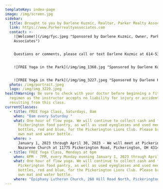 ```yaml
---
templateKey: index-page
image: /img/screen.jpg
sidebar:
  title: Brought to you by Darlene Kuzmic, Realtor, Parker Realty Associates
  link: https://www.Parkerrealtyassociates.com
  contact: >-
    ![Welcome!](/img/fyc.jpeg "Sponsored by Darlene Kuzmic, Owner, Parker Realty
    Associates")


    Questions or comments, please call or text Darlene Kuzmic at 614-531-2050 or email [darlenekuzmic@gmail.com](mailto:darlenekuzmic@gmail.com).


    ![FREE Yoga in the Park](/img/img_1360.jpg "Sponsored by Darlene Kuzmic, Realtor, Parker Realty Associates")


    ![FREE Yoga in the Park](/img/img_3227.jpeg "Sponsored by Darlene Kuzmic, Realtor, Parker Realty Associates")
  photo: /img/portrait.jpeg
  logo: /img/img_3229.jpeg
healthWarning: Be sure to check with your doctor before beginning a fitness
  regimen as the instructor accepts no liability for injury or accidents
  resulting from this class.
currentClasses:
  - title: FREE Yoga Class, Saturdays, 8am
    when: "8am every Saturday "
    what: One hour of flow yoga. We will continue to collect cash and food for the
      Pickerington food pantry, as well as used eyeglasses and used medicine
      bottles, red and blue, for the Pickerington Lions Club. Please bring your
      own mat and water bottle.
    where: >
      January 1, 2023 through April 30, 2023 - We will meet at Pickerington
      Nazarene Church at 11775 Pickerington Road, Pickerington, OH 43147. 
  - title: FREE Yoga Class, Mondays at 6pm
    when: 6PM - 7PM, every Monday evening January 1, 2023 through April 30, 2023
    what: One hour of flow yoga. We will continue to collect cash and food for the
      Pickerington food pantry, as well as used eyeglasses and used medicine
      bottles, red and blue, for the Pickerington Lions Club. Please bring your
      own mat and water bottle.
    where: "Epiphany Lutheran Church, 268 Hill Road North, Pickerington OH 43147. "
---
```

